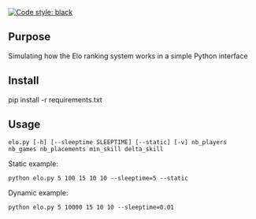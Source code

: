 [![Code style: black](https://img.shields.io/badge/code%20style-black-000000.svg)](https://github.com/ambv/black)

## Purpose
Simulating how the Elo ranking system works in a simple Python interface 

## Install
pip install -r requirements.txt

## Usage
``` 
elo.py [-h] [--sleeptime SLEEPTIME] [--static] [-v] nb_players nb_games nb_placements min_skill delta_skill
```
Static example:
``` 
python elo.py 5 100 15 10 10 --sleeptime=5 --static
``` 
Dynamic example:
``` 
python elo.py 5 10000 15 10 10 --sleeptime=0.01
``` 
